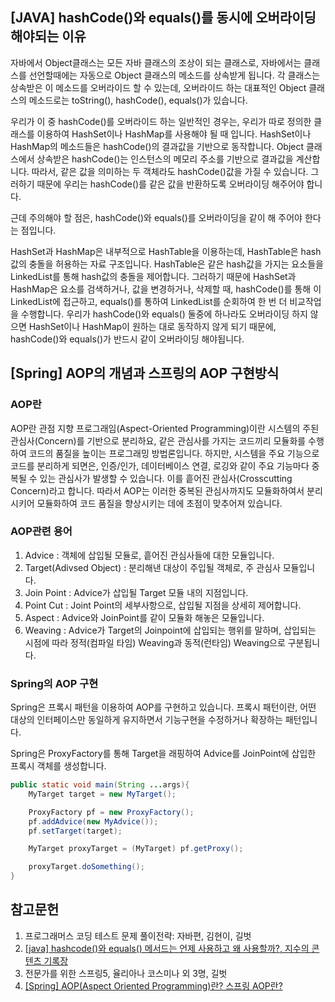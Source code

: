 
## \[JAVA\] hashCode()와 equals()를 동시에 오버라이딩 해야되는 이유


자바에서 Object클래스는 모든 자바 클래스의 조상이 되는 클래스로, 자바에서는 클래스를 선언할때에는 자동으로 Object 클래스의 메소드를 상속받게 됩니다. 각 클래스는 상속받은 이 메소드를 오버라이드 할 수 있는데, 오버라이드 하는 대표적인 Object 클래스의 메소드로는 toString(), hashCode(), equals()가 있습니다. 

우리가 이 중 hashCode()를 오버라이드 하는 일반적인 경우는, 우리가 따로 정의한 클래스를 이용하여 HashSet이나 HashMap를 사용해야 될 때 입니다. HashSet이나 HashMap의 메소드들은 hashCode()의 결과값을 기반으로 동작합니다. Object 클래스에서 상속받은 hashCode()는 인스턴스의 메모리 주소를 기반으로 결과값을 계산합니다. 따라서, 같은 값을 의미하는 두 객체라도 hashCode()값을 가질 수 있습니다. 그러하기 때문에 우리는 hashCode()를 같은 값을 반환하도록 오버라이딩 해주어야 합니다.

근데 주의해야 할 점은, hashCode()와 equals()를 오버라이딩을 같이 해 주어야 한다는 점입니다. 

HashSet과 HashMap은 내부적으로 HashTable을 이용하는데, HashTable은 hash값의 충돌을 허용하는 자료 구조입니다. HashTable은 같은 hash값을 가지는 요소들을 LinkedList를 통해 hash값의 충돌을 제어합니다. 그러하기 때문에 HashSet과 HashMap은 요소를 검색하거나, 값을 변경하거나, 삭제할 때, hashCode()를 통해 이 LinkedList에 접근하고, equals()를 통하여 LinkedList를 순회하여 한 번 더 비교작업을 수행합니다. 우리가 hashCode()와 equals() 둘중에 하나라도 오버라이딩 하지 않으면 HashSet이나 HashMap이 원하는 대로 동작하지 않게 되기 때문에, hashCode()와 equals()가 반드시 같이 오버라이딩 해야됩니다.


## \[Spring\] AOP의 개념과 스프링의 AOP 구현방식 


### AOP란

AOP란 관점 지향 프로그래임(Aspect-Oriented Programming)이란 시스템의 주된 관심사(Concern)를 기반으로 분리하요, 같은 관심사를 가지는 코드끼리 모듈화를 수행하여 코드의 품질을 높이는 프로그래밍 방법론입니다. 
하지만, 시스템을 주요 기능으로 코드를 분리하게 되면은, 인증/인가, 데이터베이스 연결, 로깅와 같이 주요 기능마다 중복될 수 있는 관심사가 발생할 수 있습니다. 이를 흩어진 관심사(Crosscutting Concern)라고 합니다. 따라서 AOP는 이러한 중복된 관심사까지도 모듈화하여서 분리시키어 모듈화하여 코드 품질을 향상시키는 데에 초점이 맞추어져 있습니다. 

### AOP관련 용어

1. Advice : 객체에 삽입될 모듈로, 흩어진 관심사들에 대한 모듈입니다. 
1. Target(Adivsed Object) : 분리해낸 대상이 주입될 객체로, 주 관심사 모듈입니다. 
1. Join Point : Advice가 삽입될 Target 모듈 내의 지점입니다.
1. Point Cut : Joint Point의 세부사항으로, 삽입될 지점을 상세히 제어합니다.
1. Aspect : Advice와 JoinPoint를 같이 모듈화 해놓은 모듈입니다.
1. Weaving : Advice가 Target의 Joinpoint에 삽입되는 행위를 말하며, 삽입되는 시점에 따라 정적(컴파일 타임) Weaving과 동적(런타임) Weaving으로 구분됩니다. 


### Spring의 AOP 구현

Spring은 프록시 패턴을 이용하여 AOP를 구현하고 있습니다. 
프록시 패턴이란, 어떤 대상의 인터페이스만 동일하게 유지하면서 기능구현을 수정하거나 확장하는 패턴입니다.  

Spring은 ProxyFactory를 통해 Target을 래핑하여 Advice를 JoinPoint에 삽입한 프록시 객체를 생성합니다.

```java
public static void main(String ...args){
	MyTarget target = new MyTarget();

	ProxyFactory pf = new ProxyFactory();
	pf.addAdvice(new MyAdvice());
	pf.setTarget(target);

	MyTarget proxyTarget = (MyTarget) pf.getProxy();

	proxyTarget.doSomething();
}
```





## 참고문헌 


1. 프로그래머스 코딩 테스트 문제 풀이전략: 자바편, 김현이, 길벗
1. [[java] hashcode()와 equals() 메서드는 언제 사용하고 왜 사용할까?, 지수의 콘텐츠 기록장](https://jisooo.tistory.com/entry/java-hashcode%EC%99%80-equals-%EB%A9%94%EC%84%9C%EB%93%9C%EB%8A%94-%EC%96%B8%EC%A0%9C-%EC%82%AC%EC%9A%A9%ED%95%98%EA%B3%A0-%EC%99%9C-%EC%82%AC%EC%9A%A9%ED%95%A0%EA%B9%8C)
1. 전문가를 위한 스프링5, 율리아나 코스미나 외 3명, 길벗 
1. [[Spring] AOP(Aspect Oriented Programming)란? 스프링 AOP란?](https://code-lab1.tistory.com/193)